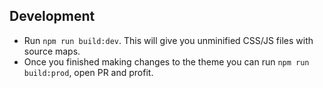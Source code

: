 ## Development

* Run `npm run build:dev`. This will give you unminified CSS/JS files with source maps.
* Once you finished making changes to the theme you can run `npm run build:prod`, open PR and profit.
